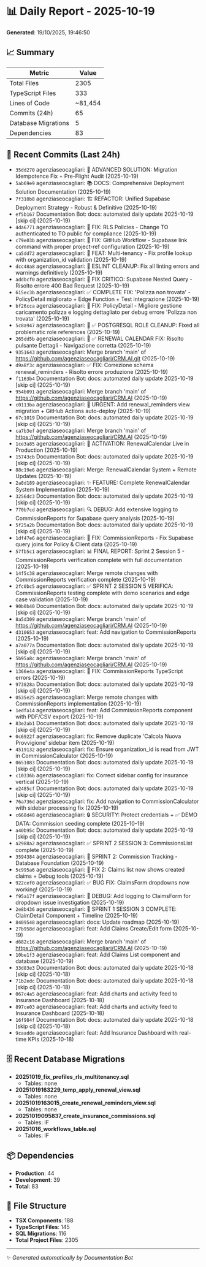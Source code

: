 # 📊 Daily Report - 2025-10-19

**Generated**: 19/10/2025, 19:46:50

## 📈 Summary

| Metric | Value |
|--------|-------|
| Total Files | 2305 |
| TypeScript Files | 333 |
| Lines of Code | ~81,454 |
| Commits (24h) | 65 |
| Database Migrations | 5 |
| Dependencies | 83 |

## 📝 Recent Commits (Last 24h)

- `35dd270` agenziaseocagliari: 🚀 ADVANCED SOLUTION: Migration Idempotence Fix + Pre-Flight Audit (2025-10-19)
- `5ab69e9` agenziaseocagliari: 📚 DOCS: Comprehensive Deployment Solution Documentation (2025-10-19)
- `7f310b8` agenziaseocagliari: 🏗️ REFACTOR: Unified Supabase Deployment Strategy - Robust & Definitive (2025-10-19)
- `ef5b167` Documentation Bot: docs: automated daily update 2025-10-19 [skip ci] (2025-10-19)
- `4da6771` agenziaseocagliari: 🔐 FIX: RLS Policies - Change TO authenticated to TO public for compliance (2025-10-19)
- `c79e03b` agenziaseocagliari: 🔧 FIX: GitHub Workflow - Supabase link command with proper project-ref configuration (2025-10-19)
- `ca5dd72` agenziaseocagliari: 🔐 FEAT: Multi-tenancy - Fix profile lookup with organization_id validation (2025-10-19)
- `dcc48a8` agenziaseocagliari: 🔧 ESLINT CLEANUP: Fix all linting errors and warnings definitively (2025-10-19)
- `addbcf0` agenziaseocagliari: 🔧 FIX CRITICO: Supabase Nested Query - Risolto errore 400 Bad Request (2025-10-19)
- `615ec3b` agenziaseocagliari: ✅ COMPLETE FIX: 'Polizza non trovata' - PolicyDetail migliorato + Edge Function + Test integrazione (2025-10-19)
- `bf26cca` agenziaseocagliari: 🐛 FIX: PolicyDetail - Migliore gestione caricamento polizza e logging dettagliato per debug errore 'Polizza non trovata' (2025-10-19)
- `5c8a947` agenziaseocagliari: 🔧 ✅ POSTGRESQL ROLE CLEANUP: Fixed all problematic role references (2025-10-19)
- `265dd5b` agenziaseocagliari: 🔧 ✅ RENEWAL CALENDAR FIX: Risolto pulsante Dettagli - Navigazione corretta (2025-10-19)
- `9351643` agenziaseocagliari: Merge branch 'main' of https://github.com/agenziaseocagliari/CRM.AI.git (2025-10-19)
- `d9a8f3c` agenziaseocagliari: ✅ FIX: Correzione schema renewal_reminders - Risolto errore produzione (2025-10-19)
- `f1163b4` Documentation Bot: docs: automated daily update 2025-10-19 [skip ci] (2025-10-19)
- `954b091` agenziaseocagliari: Merge branch 'main' of https://github.com/agenziaseocagliari/CRM.AI (2025-10-19)
- `c0113ba` agenziaseocagliari: 🚀 URGENT: Add renewal_reminders view migration + GitHub Actions auto-deploy (2025-10-19)
- `67c1019` Documentation Bot: docs: automated daily update 2025-10-19 [skip ci] (2025-10-19)
- `ca7b3ef` agenziaseocagliari: Merge branch 'main' of https://github.com/agenziaseocagliari/CRM.AI (2025-10-19)
- `1ce3a85` agenziaseocagliari: 🚀 ACTIVATION: RenewalCalendar Live in Production (2025-10-19)
- `15743cb` Documentation Bot: docs: automated daily update 2025-10-19 [skip ci] (2025-10-19)
- `88c19e6` agenziaseocagliari: Merge: RenewalCalendar System + Remote Updates (2025-10-19)
- `2a8d189` agenziaseocagliari: ✨ FEATURE: Complete RenewalCalendar System Implementation (2025-10-19)
- `3256dc3` Documentation Bot: docs: automated daily update 2025-10-19 [skip ci] (2025-10-19)
- `770b7cd` agenziaseocagliari: 🔍 DEBUG: Add extensive logging to CommissionReports for Supabase query analysis (2025-10-19)
- `5f25a2b` Documentation Bot: docs: automated daily update 2025-10-19 [skip ci] (2025-10-19)
- `1df47e6` agenziaseocagliari: 🐛 FIX: CommissionReports - Fix Supabase query joins for Policy & Client data (2025-10-19)
- `57fb5c1` agenziaseocagliari: 📊 FINAL REPORT: Sprint 2 Session 5 - CommissionReports verification complete with full documentation (2025-10-19)
- `14f5c38` agenziaseocagliari: Merge remote changes with CommissionReports verification complete (2025-10-19)
- `2fc0bc5` agenziaseocagliari: ✅ SPRINT 2 SESSION 5 VERIFICA: CommissionReports testing complete with demo scenarios and edge case validation (2025-10-19)
- `90b0b40` Documentation Bot: docs: automated daily update 2025-10-19 [skip ci] (2025-10-19)
- `8a5d309` agenziaseocagliari: Merge branch 'main' of https://github.com/agenziaseocagliari/CRM.AI (2025-10-19)
- `d310653` agenziaseocagliari: feat: Add navigation to CommissionReports (2025-10-19)
- `a7a077a` Documentation Bot: docs: automated daily update 2025-10-19 [skip ci] (2025-10-19)
- `5b95a8c` agenziaseocagliari: Merge branch 'main' of https://github.com/agenziaseocagliari/CRM.AI (2025-10-19)
- `1366e4a` agenziaseocagliari: 🔧 FIX: CommissionReports TypeScript errors (2025-10-19)
- `973828a` Documentation Bot: docs: automated daily update 2025-10-19 [skip ci] (2025-10-19)
- `0535e25` agenziaseocagliari: Merge remote changes with CommissionReports implementation (2025-10-19)
- `1edfa14` agenziaseocagliari: feat: Add CommissionReports component with PDF/CSV export (2025-10-19)
- `83e2ab1` Documentation Bot: docs: automated daily update 2025-10-19 [skip ci] (2025-10-19)
- `0c6922f` agenziaseocagliari: fix: Remove duplicate 'Calcola Nuova Provvigione' sidebar item (2025-10-19)
- `4519132` agenziaseocagliari: fix: Ensure organization_id is read from JWT in CommissionCalculator (2025-10-19)
- `0651083` Documentation Bot: docs: automated daily update 2025-10-19 [skip ci] (2025-10-19)
- `c10336b` agenziaseocagliari: fix: Correct sidebar config for insurance vertical (2025-10-19)
- `e2485cf` Documentation Bot: docs: automated daily update 2025-10-19 [skip ci] (2025-10-19)
- `76a736d` agenziaseocagliari: fix: Add navigation to CommissionCalculator with sidebar processing fix (2025-10-19)
- `c668d48` agenziaseocagliari: 🔒 SECURITY: Protect credentials + ✅ DEMO DATA: Commission seeding complete (2025-10-19)
- `a40b95c` Documentation Bot: docs: automated daily update 2025-10-19 [skip ci] (2025-10-19)
- `a2988a2` agenziaseocagliari: ✅ SPRINT 2 SESSION 3: CommissionsList complete (2025-10-19)
- `3594384` agenziaseocagliari: 🎯 SPRINT 2: Commission Tracking - Database Foundation (2025-10-19)
- `5c995a6` agenziaseocagliari: 🐛 FIX 2: Claims list now shows created claims + Debug tools (2025-10-19)
- `922cef0` agenziaseocagliari: ✅ BUG FIX: ClaimsForm dropdowns now working! (2025-10-19)
- `f95a17f` agenziaseocagliari: 🐛 DEBUG: Add logging to ClaimsForm for dropdown issue investigation (2025-10-19)
- `2e8b436` agenziaseocagliari: 🚀 SPRINT 1 SESSION 3 COMPLETE: ClaimDetail Component + Timeline (2025-10-19)
- `8409548` agenziaseocagliari: docs: Update roadmap (2025-10-19)
- `27b958d` agenziaseocagliari: feat: Add Claims Create/Edit form (2025-10-19)
- `d682c16` agenziaseocagliari: Merge branch 'main' of https://github.com/agenziaseocagliari/CRM.AI (2025-10-19)
- `10be1f3` agenziaseocagliari: feat: Add Claims List component and database (2025-10-19)
- `33d83e3` Documentation Bot: docs: automated daily update 2025-10-18 [skip ci] (2025-10-18)
- `71b2edc` Documentation Bot: docs: automated daily update 2025-10-18 [skip ci] (2025-10-18)
- `067c4a5` agenziaseocagliari: feat: Add charts and activity feed to Insurance Dashboard (2025-10-18)
- `897ce03` agenziaseocagliari: feat: Add charts and activity feed to Insurance Dashboard (2025-10-18)
- `16f984f` Documentation Bot: docs: automated daily update 2025-10-18 [skip ci] (2025-10-18)
- `9caadde` agenziaseocagliari: feat: Add Insurance Dashboard with real-time KPIs (2025-10-18)

## 🗄️ Recent Database Migrations

- **20251019_fix_profiles_rls_multitenancy.sql**
  - Tables: none
- **20251019163229_temp_apply_renewal_view.sql**
  - Tables: none
- **20251019163015_create_renewal_reminders_view.sql**
  - Tables: none
- **20251019095837_create_insurance_commissions.sql**
  - Tables: IF
- **20251016_workflows_table.sql**
  - Tables: IF

## 📦 Dependencies

- **Production**: 44
- **Development**: 39
- **Total**: 83

## 📁 File Structure

- **TSX Components**: 188
- **TypeScript Files**: 145
- **SQL Migrations**: 116
- **Total Project Files**: 2305

---
✨ *Generated automatically by Documentation Bot*
